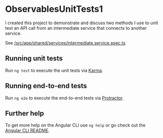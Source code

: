 # ObservablesUnitTests1

I created this project to demonstrate and discuss two methods I use to unit test an API call from an intermediate service that connects to another service. 

See [/src/app/shared/services/intermediate.service.spec.ts](https://github.com/tomwhite007/ObservablesUnitTests1/blob/master/src/app/shared/services/intermediate.service.spec.ts)

## Running unit tests

Run `ng test` to execute the unit tests via [Karma](https://karma-runner.github.io).

## Running end-to-end tests

Run `ng e2e` to execute the end-to-end tests via [Protractor](http://www.protractortest.org/).

## Further help

To get more help on the Angular CLI use `ng help` or go check out the [Angular CLI README](https://github.com/angular/angular-cli/blob/master/README.md).
